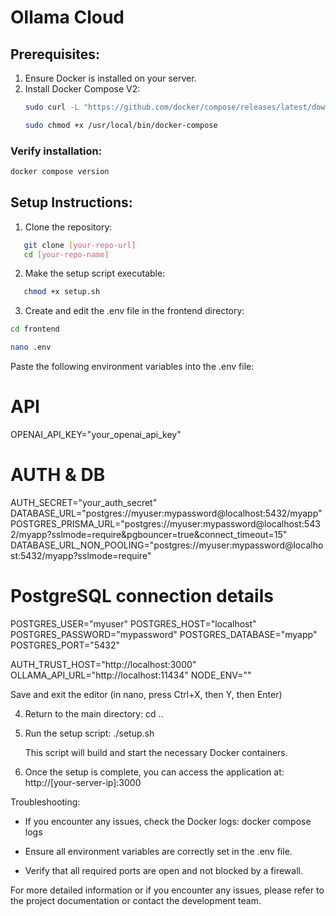 # Ollama Cloud

## Prerequisites:
1. Ensure Docker is installed on your server.
2. Install Docker Compose V2:
   ```bash
   sudo curl -L "https://github.com/docker/compose/releases/latest/download/docker-compose-$(uname -s)-$(uname -m)" -o /usr/local/bin/docker-compose
   ```
   ```bash
   sudo chmod +x /usr/local/bin/docker-compose
   ```
### Verify installation:
   ```bash
   docker compose version
   ```

## Setup Instructions:

1. Clone the repository:
```bash
   git clone [your-repo-url]
   cd [your-repo-name]
```

2. Make the setup script executable:
```bash
   chmod +x setup.sh
```

3. Create and edit the .env file in the frontend directory:
```bash
cd frontend
```
```bash
nano .env
```

   Paste the following environment variables into the .env file:

   # API
   OPENAI_API_KEY="your_openai_api_key"

   # AUTH & DB
   AUTH_SECRET="your_auth_secret"
   DATABASE_URL="postgres://myuser:mypassword@localhost:5432/myapp"
   POSTGRES_PRISMA_URL="postgres://myuser:mypassword@localhost:5432/myapp?sslmode=require&pgbouncer=true&connect_timeout=15"
   DATABASE_URL_NON_POOLING="postgres://myuser:mypassword@localhost:5432/myapp?sslmode=require"

   # PostgreSQL connection details
   POSTGRES_USER="myuser"
   POSTGRES_HOST="localhost"
   POSTGRES_PASSWORD="mypassword"
   POSTGRES_DATABASE="myapp"
   POSTGRES_PORT="5432"

   AUTH_TRUST_HOST="http://localhost:3000"
   OLLAMA_API_URL="http://localhost:11434"
   NODE_ENV=""

   Save and exit the editor (in nano, press Ctrl+X, then Y, then Enter)

4. Return to the main directory:
   cd ..

5. Run the setup script:
   ./setup.sh

   This script will build and start the necessary Docker containers.

6. Once the setup is complete, you can access the application at:
   http://[your-server-ip]:3000

Troubleshooting:
- If you encounter any issues, check the Docker logs:
  docker compose logs

- Ensure all environment variables are correctly set in the .env file.
- Verify that all required ports are open and not blocked by a firewall.

For more detailed information or if you encounter any issues, please refer to the project documentation or contact the development team.